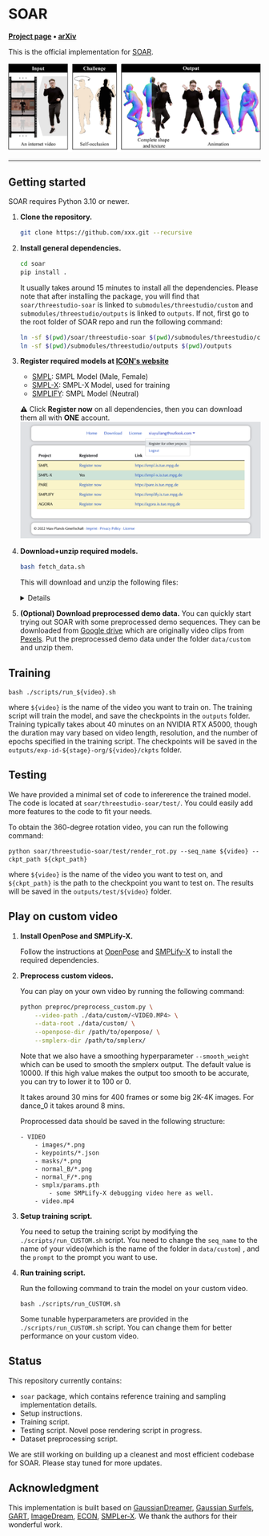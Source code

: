 # SOAR 

**[Project page](https://soar-avatar.github.io/) &bull;
[arXiv](https://arxiv.org/abs/)**

This is the official implementation for [SOAR](https://soar-avatar.github.io/).
<div align='center'>
<img src="assets/teaser_v3.png">
</div>

<!-- <table><tr><td>
Code release for our preprint:
    Zhuoyang Pan<sup>1, 2</sup>, Angjoo Kanazawa<sup>1</sup>, and Hang Gao<sup>1</sup>.
    <strong>SOAR: Self-Occluded Avatar Recovery from a Single Video In the Wild</strong>
    arXiV, 2024.
</td></tr>
</table>
<sup>1</sup><em>UC Berkeley</em>, <sup>2</sup><em>ShanghaiTech University</em> -->

---

## Getting started

SOAR requires Python 3.10 or newer.

1. **Clone the repository.**
   ```bash
   git clone https://github.com/xxx.git --recursive
   ```
2. **Install general dependencies.**
   ```bash
   cd soar
   pip install .
   ```
   It usually takes around 15 minutes to install all the dependencies.
   Please note that after installing the package, you will find that `soar/threestudio-soar` is linked to `submodules/threestudio/custom` and `submodules/threestudio/outputs` is linked to `outputs`. If not, first go to the root folder of SOAR repo and run the following command:
   ```bash
   ln -sf $(pwd)/soar/threestudio-soar $(pwd)/submodules/threestudio/custom/ 
   ln -sf $(pwd)/submodules/threestudio/outputs $(pwd)/outputs
   ```
3. **Register required models at [ICON's website](https://icon.is.tue.mpg.de/)**

    - [SMPL](http://smpl.is.tue.mpg.de/): SMPL Model (Male, Female)
    - [SMPL-X](http://smpl-x.is.tue.mpg.de/): SMPL-X Model, used for training
    - [SMPLIFY](http://smplify.is.tue.mpg.de/): SMPL Model (Neutral)

    :warning: Click **Register now** on all dependencies, then you can download them all with **ONE** account.
    ![Register](./assets/register.png)
4. **Download+unzip required models.**
   ```bash
   bash fetch_data.sh
   ```
    This will download and unzip the following files:
   <details>

    ```
    data/
    ├── ckpt/
    │   ├── normal.ckpt
    │   └── sam_vit_h_4b8939.pth
    ├── smpl_related/
    │   ├── models/
    │   │   ├── smpl/
    │   │   │   ├── SMPL_{FEMALE,MALE,NEUTRAL}.pkl
    │   │   │   ├── smpl_kid_template.npy
    │   │   └── smplx/
    │   │       ├── SMPLX_{FEMALE,MALE,NEUTRAL}.npz
    │   │       ├── SMPLX_{FEMALE,MALE,NEUTRAL}.pkl
    │   │       ├── smplx_kid_template.npy
    │   │       └── version.txt
    │   └── smpl_data/
    │       ├── smpl_verts.npy
    │       ├── smplx_cmap.npy
    │       ├── smplx_faces.npy
    │       └── smplx_verts.npy
    └── tedra_data/
        ├── faces.txt
        ├── tetrahedrons.txt
        ├── tetgen_{male,female,neutral}_{adult,kid}_structure.npy
        ├── tetgen_{male,female,neutral}_{adult,kid}_vertices.npy
        ├── tetra_{male,female,neutral}_{adult,kid}_smpl.npz
        ├── tetrahedrons_{male,female,neutral}_{adult,kid}.txt
        └── vertices.txt
    ```

    </details>


5. **(Optional) Download preprocessed demo data.**
You can quickly start trying out SOAR with some preprocessed demo sequences. They can be downloaded from [Google drive](https://drive.google.com/drive/folders/1iQoO3JZ_GZtZn3Z27Mwf4JPtqUVuvmOE) which are originally video clips from [Pexels](https://www.pexels.com/). Put the preprocessed demo data under the folder `data/custom` and unzip them.

## Training
<!-- Before training, make sure that the `metaninfo` in the data config file `/code/confs/dataset/video.yaml` does match the expected training video. You can also continue the training by changing the flag `is_continue` in the model config file `code/confs/model/model_w_bg`. And then run: -->
```
bash ./scripts/run_${video}.sh
```
where `${video}` is the name of the video you want to train on. The training script will train the model, and save the checkpoints in the `outputs` folder. Training typically takes about 40 minutes on an NVIDIA RTX A5000, though the duration may vary based on video length, resolution, and the number of epochs specified in the training script. The checkpoints will be saved in the `outputs/exp-id-${stage}-org/${video}/ckpts` folder.

## Testing

We have provided a minimal set of code to infererence the trained model. The code is located at `soar/threestudio-soar/test/`. You could easily add more features to the code to fit your needs.

To obtain the 360-degree rotation video, you can run the following command:
```
python soar/threestudio-soar/test/render_rot.py --seq_name ${video} --ckpt_path ${ckpt_path}
```
where `${video}` is the name of the video you want to test on, and `${ckpt_path}` is the path to the checkpoint you want to test on. The results will be saved in the `outputs/test/${video}` folder.


## Play on custom video
1. **Install OpenPose and SMPLify-X.**
    
    Follow the instructions at [OpenPose](https://github.com/CMU-Perceptual-Computing-Lab/openpose) and [SMPLify-X](https://github.com/caizhongang/SMPLer-X) to install the required dependencies.

2. **Preprocess custom videos.**

    You can play on your own video by running the following command:
    ```bash
    python preproc/preprocess_custom.py \
        --video-path ./data/custom/<VIDEO.MP4> \
        --data-root ./data/custom/ \
        --openpose-dir /path/to/openpose/ \
        --smplerx-dir /path/to/smplerx/
    ```
    Note that we also have a smoothing hyperparameter `--smooth_weight` which can be used to smooth the smplerx output. The default value is 10000. If this high value makes the output too smooth to be accurate, you can try to lower it to 100 or 0.

    It takes around 30 mins for 400 frames or some big 2K-4K images. For dance_0 it takes around 8 mins.

    Proprocessed data should be saved in the following structure:

    ```
    - VIDEO
        - images/*.png
        - keypoints/*.json
        - masks/*.png
        - normal_B/*.png
        - normal_F/*.png
        - smplx/params.pth
            - some SMPLify-X debugging video here as well.
        - video.mp4
    ```


3. **Setup training script.**

    You need to setup the training script by modifying the `./scripts/run_CUSTOM.sh` script. You need to change the `seq_name` to the name of your video(which is the name of the folder in `data/custom`)
    , and the `prompt` to the prompt you want to use.

4. **Run training script.**
    
    Run the following command to train the model on your custom video.
    ```
    bash ./scripts/run_CUSTOM.sh
    ```
    Some tunable hyperparameters are provided in the `./scripts/run_CUSTOM.sh` script. You can change them for better performance on your custom video.

## Status

This repository currently contains:

- `soar` package, which contains reference training and sampling implementation details.
- Setup instructions.
- Training script.
- Testing script. Novel pose rendering script in progress.
- Dataset preprocessing script.

We are still working on building up a cleanest and most efficient codebase for SOAR. Please stay tuned for more updates.

## Acknowledgment
This implementation is built based on [GaussianDreamer](https://github.com/hustvl/GaussianDreamer), [Gaussian Surfels](https://github.com/turandai/gaussian_surfels), [GART](https://github.com/JiahuiLei/GART), [ImageDream](https://github.com/bytedance/ImageDream), [ECON](https://github.com/YuliangXiu/ECON), [SMPLer-X](https://github.com/caizhongang/SMPLer-X). We thank the authors for their wonderful work.